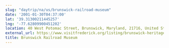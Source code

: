 ```yaml
---
slug: "daytrip/na/us/brunswick-railroad-museum"
date: '2001-01-30T04:37:00'
lat: '39.31300211445257'
lng: '-77.62809900451202'
location: 40 West Potomac Street, Brunswick, Maryland, 21716, United States
external_url: https://www.visitfrederick.org/listing/brunswick-heritage-(railroad)-museum/254/
title: Brunswick Railroad Museum
---
```



